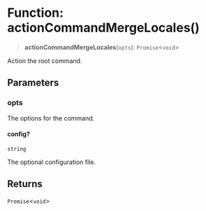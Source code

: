 # Function: actionCommandMergeLocales()

> **actionCommandMergeLocales**(`opts`): `Promise`\<`void`\>

Action the root command.

## Parameters

### opts

The options for the command.

#### config?

`string`

The optional configuration file.

## Returns

`Promise`\<`void`\>
